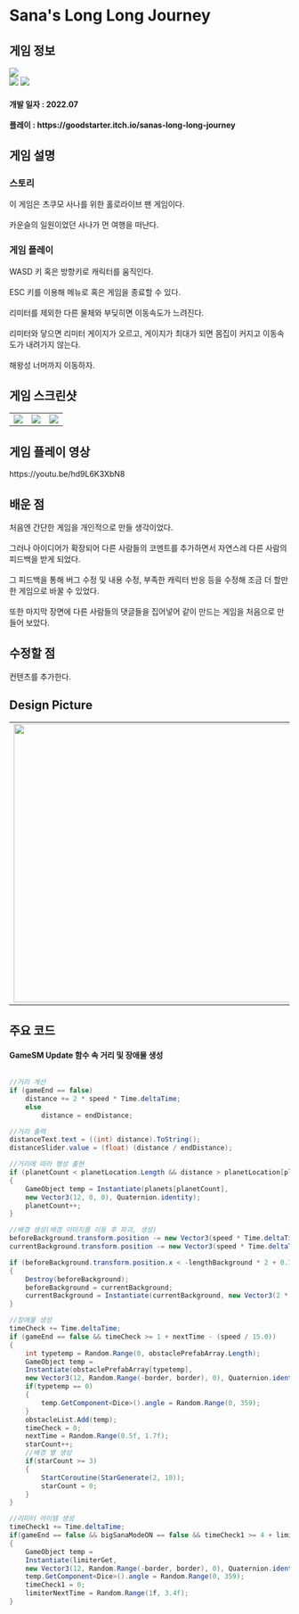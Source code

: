 # Sana's Long Long Journey
<div>
    <h2> 게임 정보 </h2>
    <img src = "https://img.itch.zone/aW1nLzEwODkzOTEwLnBuZw==/315x250%23c/AL4pCL.png"><br>
    <img src="https://img.shields.io/badge/Unity-yellow?style=flat-square&logo=Unity&logoColor=FFFFFF"/>
    <img src="https://img.shields.io/badge/Racing-pink"/>
    <h4> 개발 일자 : 2022.07 <br><br>
    플레이 : https://goodstarter.itch.io/sanas-long-long-journey
    
  </div>
  <div>
    <h2> 게임 설명 </h2>
    <h3> 스토리 </h3>
     이 게임은 츠쿠모 사나를 위한 홀로라이브 팬 게임이다. <br><br>
     카운슬의 일원이었던 사나가 먼 여행을 떠난다.
    <h3> 게임 플레이 </h3>
     WASD 키 혹은 방향키로 캐릭터를 움직인다.<br><br>
     ESC 키를 이용해 메뉴로 혹은 게임을 종료할 수 있다.<br><br>
     리미터를 제외한 다른 물체와 부딪히면 이동속도가 느려진다.<br><br>
     리미터와 닿으면 리미터 게이지가 오르고, 게이지가 최대가 되면 몸집이 커지고 이동속도가 내려가지 않는다.<br><br>
     해왕성 너머까지 이동하자.
  </div> 
  <div>
    <h2> 게임 스크린샷 </h2>
      <table>
        <td><img src = "https://img.itch.zone/aW1hZ2UvMTYzOTMxMC8xMDg5Mzg4NS5wbmc=/347x500/dnXke%2B.png"></td>
        <td><img src = "https://img.itch.zone/aW1hZ2UvMTYzOTMxMC85Njc1NjMyLnBuZw==/347x500/TCN%2FW%2B.png"></td>
        <td><img src = "https://img.itch.zone/aW1hZ2UvMTYzOTMxMC8xMDg5Mzg4Ni5wbmc=/347x500/Jf7u6c.png"></td>
      </table>
  </div>
    <div>
    <h2> 게임 플레이 영상 </h2>
    https://youtu.be/hd9L6K3XbN8
  </div>
  <div>
    <h2> 배운 점 </h2>
      처음엔 간단한 게임을 개인적으로 만들 생각이었다.<br><br>
      그러나 아이디어가 확장되어 다른 사람들의 코멘트를 추가하면서 자연스레 다른 사람의 피드백을 받게 되었다.<br><br>
      그 피드백을 통해 버그 수정 및 내용 수정, 부족한 캐릭터 반응 등을 수정해 조금 더 할만한 게임으로 바꿀 수 있었다.<br><br>
      또한 마지막 장면에 다른 사람들의 댓글들을 집어넣어 같이 만드는 게임을 처음으로 만들어 보았다.
  </div>
  <div>
    <h2> 수정할 점 </h2>
      컨텐츠를 추가한다.
   <h2> Design Picture </h2>
   <table>
        <td><img src = "https://postfiles.pstatic.net/MjAyMjA4MDFfMjcy/MDAxNjU5MzMwODAxOTk1.-gbZMXUDyhOMz_i8yUj_aAh4hzSgm6293HBrNPNIvTAg.ZZtycSu828JGsjLCsBnqv03vtyKRWoA7w_eJ4Rt68qkg.JPEG.tdj04131/KakaoTalk_20220801_141114267_03.jpg?type=w773" height = 500></td>
     <td><img src = "https://postfiles.pstatic.net/MjAyMjA4MDFfMTI3/MDAxNjU5MzMwODAxOTI1.GWwJzBX5V1b-ubqEyGZDpCZPxJOMTC3ju36pHG82cYQg.lAN9ou64svdpNpIa3q-vCsura4jk8hso3nfKY1Vb6Xgg.JPEG.tdj04131/KakaoTalk_20220801_141114267_04.jpg?type=w773" height = 500></td>
      </table>
  </div>

   <div>
       <h2> 주요 코드 </h2>
       <h4> GameSM Update 함수 속 거리 및 장애물 생성 </h4>
    </div>
    
```csharp

//거리 계산
if (gameEnd == false)
    distance += 2 * speed * Time.deltaTime;
    else
        distance = endDistance;

//거리 출력
distanceText.text = ((int) distance).ToString();
distanceSlider.value = (float) (distance / endDistance);

//거리에 따라 행성 출현
if (planetCount < planetLocation.Length && distance > planetLocation[planetCount])
{
    GameObject temp = Instantiate(planets[planetCount],
    new Vector3(12, 0, 0), Quaternion.identity);
    planetCount++;
}

//배경 생성(배경 이미지를 이동 후 파괴, 생성)
beforeBackground.transform.position -= new Vector3(speed * Time.deltaTime, 0, 0);
currentBackground.transform.position -= new Vector3(speed * Time.deltaTime, 0, 0);

if (beforeBackground.transform.position.x < -lengthBackground * 2 + 0.7f)
{
    Destroy(beforeBackground);
    beforeBackground = currentBackground;
    currentBackground = Instantiate(currentBackground, new Vector3(2 * lengthBackground, 0, 0), Quaternion.identity);
}

//장애물 생성
timeCheck += Time.deltaTime;
if (gameEnd == false && timeCheck >= 1 + nextTime - (speed / 15.0))
{
    int typetemp = Random.Range(0, obstaclePrefabArray.Length);
    GameObject temp =
    Instantiate(obstaclePrefabArray[typetemp],
    new Vector3(12, Random.Range(-border, border), 0), Quaternion.identity);
    if(typetemp == 0)
    {
        temp.GetComponent<Dice>().angle = Random.Range(0, 359);
    }
    obstacleList.Add(temp);
    timeCheck = 0;
    nextTime = Random.Range(0.5f, 1.7f);
    starCount++;
    //배경 별 생성
    if(starCount >= 3)
    {
        StartCoroutine(StarGenerate(2, 10));
        starCount = 0;
    }
}

//리미터 아이템 생성
timeCheck1 += Time.deltaTime;
if(gameEnd == false && bigSanaModeON == false && timeCheck1 >= 4 + limiterNextTime - (speed / 15.0))
{
    GameObject temp =
    Instantiate(limiterGet,
    new Vector3(12, Random.Range(-border, border), 0), Quaternion.identity);
    temp.GetComponent<Dice>().angle = Random.Range(0, 359);
    timeCheck1 = 0;
    limiterNextTime = Random.Range(1f, 3.4f);
}
```
